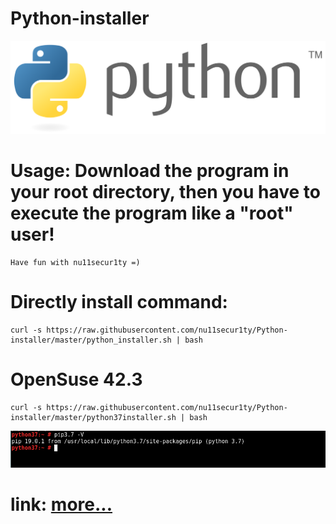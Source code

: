 # Python-installer
![](https://github.com/nu11secur1ty/Python-installer/blob/master/Python_logo_and_wordmark.svg.png)
# Usage: Download the program in your root directory, then you have to execute the program like a "root" user! 
```
Have fun with nu11secur1ty =)
```
# Directly install command:
```
curl -s https://raw.githubusercontent.com/nu11secur1ty/Python-installer/master/python_installer.sh | bash
```
# OpenSuse 42.3
```
curl -s https://raw.githubusercontent.com/nu11secur1ty/Python-installer/master/python37installer.sh | bash
```
![](https://github.com/nu11secur1ty/Python-installer/blob/master/screen/Screenshot%20from%202019-01-29%2010-58-55.png)

# link: [more...](https://github.com/pyenv/pyenv/wiki/common-build-problems)
